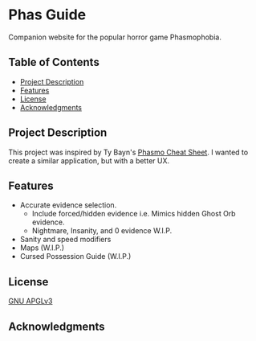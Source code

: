 # Phas Guide

Companion website for the popular horror game Phasmophobia.

## Table of Contents

- [Project Description](#project-description)
- [Features](#features)
- [License](#license)
- [Acknowledgments](#acknowledgments)

## Project Description

This project was inspired by Ty Bayn's [Phasmo Cheat Sheet](https://github.com/tybayn/phasmo-cheat-sheet). I wanted to create a similar application, but with a better UX.

## Features

- Accurate evidence selection.
  - Include forced/hidden evidence i.e. Mimics hidden Ghost Orb evidence.
  - Nightmare, Insanity, and 0 evidence W.I.P.
- Sanity and speed modifiers
- Maps (W.I.P.)
- Cursed Possession Guide (W.I.P.)

## License

[GNU APGLv3](https://choosealicense.com/licenses/agpl-3.0/)

## Acknowledgments
